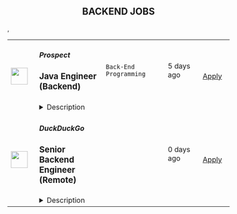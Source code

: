 <div align="center"><h2>BACKEND JOBS</h2></div><table><tr>
                <td width="100" height="100" rowspan="2">
                    <img src="https://wwr-pro.s3.amazonaws.com/logos/0015/2558/logo.gif" width="38px" height="auto">
                </td>
                <td width="300">
                    <h5>Prospect</h5>
                    <h3> Java Engineer (Backend)</h3>
                </td>
                <td width="300">
                    <code>Back-End Programming</code>
                </td>
                <td width="200">
                <text>5 days ago</text>
                </td>
                <td width="100" rowspan="2">
                <a href="https://weworkremotely.com/remote-jobs/prospect-java-engineer-backend-2" align="right" target="_blank">Apply</a>
                </td>
            </tr>
            <tr>
                <td colspan="3">
                <details><summary>Description</summary>
                <img src="https://we-work-remotely.imgix.net/logos/0015/2558/logo.gif?ixlib=rails-4.0.0&w=50&h=50&dpr=2&fit=fill&auto=compress" />

<p>
  <strong>Headquarters:</strong> Waterloo, Canada
    <br /><strong>URL:</strong> <a href="https://tryprospect.com">https://tryprospect.com</a>
</p>

<div>We are a remote startup (headquartered in Canada) building a smart, curious, and driven team that’s making software to help sales reps sell better.</div><div>
<br>Prospect is a lead generation app that helps you find contact data right inside your browser in real-time. The best sales teams from the top tech companies worldwide use Prospect to crush their sales targets.</div><div><br></div><div><strong>About You</strong></div><div><br></div><div>We are currently a team of 15 people — you will be #16 🙂</div><div>
<br>You enjoy writing beautiful code. You care not just about whether the code works, but you think deeply about how well it performs, and how it will be understood by future developers.</div><div>
<br>You like shipping things. You realize that building excellent products is a marathon, not a sprint, and regularly make improvements in iterations.</div><div>
<br>You are an excellent communicator. You realize that working remotely requires thoughtful communication and you do so through great written communication.</div><div>
<br>You self-manage and are open to feedback. You enjoy taking a goal and figuring out how to ship it without heavy direction and regular check-ins.</div><div>
<br>You are product and customer-centric. Whether it is a bug fix, perf improvement, or a new feature, you realize that every line of code is an opportunity to make a user’s experience better.</div><div><strong><br>Our Engineering Team</strong></div><div>
<br>We are currently a team of 7 engineers. Our roles are divided based on the projects we work on.</div><div>
<br>We work in 4-week long development cycles in which we focus on adding new features, fixing bugs, or making improvements. After each cycle, we have a 2-week cool-off which we use to work on anything we would like to as well as plan for the next cycle.</div><div>
<br>Our stack is currently:</div><ul>
<li>
<strong>Backend</strong>: Java on Spring and Dropwizard</li>
<li>
<strong>Cloud:</strong> AWS, managed by Terraform</li>
<li>
<strong>Database</strong>: AWS DynamoDB and PostgreSQL</li>
<li>
<strong>Frontend</strong>: TypeScript, React</li>
<li>
<strong>Internal</strong>: GitLab, LaunchDarkly, Linear</li>
</ul><div>
<br><strong>Projects You Will Work On</strong>
</div><div>
<br>You will be working on our backend, a REST API written using modern Java practices.</div><div>
<br>This is a high-impact role. We are looking for someone to take real ownership of one or two core features within six months. You will own some extremely important parts of our application that serve thousands of customers.</div><div>
<br>You will work closely with the backend and frontend team and our CTO.</div><div>
<br>We prioritize our projects based on what customers are requesting the most.</div><div>
<br>Some things that you might work on include:</div><ul>
<li>
<strong>Data</strong>: Scale our real-time data discovery engine to process 5x-10x more volume</li>
<li>
<strong>DevOps</strong>: Speed up our CI pipeline for faster builds</li>
<li>
<strong>Integrations</strong>: Add features to and revamp our Salesforce integration</li>
<li>
<strong>Monitoring</strong>: Modernize our logging and metrics infrastructure</li>
<li>
<strong>Reporting</strong>: Add functionality to allow customers to run advanced custom usage reports</li>
</ul><div>
<br><strong>Hiring Process</strong>
</div><div>
<br>Our process is as follows:</div><ol>
<li>
<strong>Initial screening (60 min)</strong>: Complete an asynchronous questionnaire and a relevant coding challenge</li>
<li>
<strong>CTO Interview (30 min)</strong>: A call with our CTO to delve into your experiences and discuss the projects we’re working on</li>
<li>
<strong>Live coding session (3 hours)</strong>: Collaborate on a problem with our team in real-time</li>
<li>
<strong>Founder’s interview (30 min)</strong>: A final conversation with our founders to understand your personal goals and share our company vision</li>
<li>
<strong>Job offer</strong>: If we find you're a great fit, we'll make you an offer at this stage</li>
</ol><div>
<br><strong>Must Haves</strong>
</div><ul>
<li>5+ years of Java programming experience</li>
<li>Experience with relational databases</li>
<li>Familiarity with Spring</li>
</ul><div>
<br><strong>Nice To Haves</strong>
</div><ul>
<li>Previous work experience using Spring Boot or similar modern Java frameworks</li>
<li>Proficiency with modern infrastructure tools, such as Terraform</li>
<li>Experience with AWS or other cloud vendors</li>
<li>Track record in building concurrent systems at scale</li>
<li>Past success working asynchronously in a fully remote environment</li>
<li>Demonstrable usage of a metrics-centric approach, using tools like Grafana</li>
</ul><div>
<br><strong>What You’ll Get</strong>
</div><ul><li>Salary: $80,000 - 90,000 US dollars per year</li></ul><div>
<br><strong>Benefits</strong>
</div><ul>
<li>4 weeks paid time off</li>
<li>Work remotely from anywhere in the world</li>
<li>No disruptions (we have almost no meetings)</li>
<li>Be part of a small team doing big things in an independent and flexible work environment</li>
<li>$1,500 annual continued learning budget (for books, courses, and self-improvement)</li>
<li>$1,000+ annual travel spending allowance (money to spend during your vacation)</li>
<li>Benefits (health, dental, etc) through our company HSA (for people living in Canada)</li>
</ul>

<p><strong>To apply:</strong> <a href="https://weworkremotely.com/remote-jobs/prospect-java-engineer-backend-2">https://weworkremotely.com/remote-jobs/prospect-java-engineer-backend-2</a></p>

                </details>
                </td>
            </tr>,<tr>
                <td width="100" height="100" rowspan="2">
                    <img src="https://remotive.com/job/1698908/logo" width="38px" height="auto">
                </td>
                <td width="300">
                    <h5>Sporty Group </h5>
                    <h3>Backend Engineer</h3>
                </td>
                <td width="300">
                    <code>apache,AWS,backend,cloud</code>
                </td>
                <td width="200">
                <text>6 days ago</text>
                </td>
                <td width="100" rowspan="2">
                <a href="https://remotive.com/remote-jobs/software-dev/backend-engineer-1698908" align="right" target="_blank">Apply</a>
                </td>
            </tr>
            <tr>
                <td colspan="3">
                <details><summary>Description</summary>
                <p>Sporty's sites are some of the most popular on the internet, consistently staying in Alexa's list of top websites for the countries they operate in</p>
<p> </p>
<p><span style="">In this role, you’ll be responsible for developing microservices in a distributed deployment environment with an emphasis on containerisation with Docker and K8S. You won’t just be writing simple CRUD applications, but instead will be working on the core logic of complex systems that are accessed millions of times a day. We wrote our system from scratch about 3 years ago, so you’ll be working with the latest technology and won’t have to worry about decades old legacy code.</span></p>
<p> </p>
<p><span style="">A willingness to work in Springboot is fine - as long as you are willing to learn and have demonstrable experience in an object-oriented programming language.</span></p>
<p> </p>
<p> </p>
<p><strong style="">Our Stack (we don't expect you to have all of these) </strong></p>
<p> </p>
<p><span style="">Backend Application Framework: Spring Boot (Java Config + Embedded Tomcat)</span></p>
<p><span style="">Micro Service Framework: Spring Cloud Dalston (Netflix Eureka + Netflix Zuul + Netflix Ribbon + Feign)</span></p>
<p><span style="">Database Sharding Middleware: Lede Cetus</span></p>
<p><span style="">Database: MySQL and MongoDB,Mybatis, Druid</span></p>
<p><span style="">Public Cache: AWS ElastiCache + Redis</span></p>
<p><span style="">Message Queue: Apache RocketMQ</span></p>
<p><span style="">Distributed Scheduling: Dangdang Elastic Job</span></p>
<p><span style="">Data Index and Search: ElasticSearchLog </span></p>
<p><span style="">Real-time Visualization: ElasticSearch + Logstash + Kibana</span></p>
<p><span style="">Business Monitoring: Graphite + Grafana</span></p>
<p><span style="">Cluster Monitoring: AWS Cloudwatch</span></p>
<p><span style="">Tasking: Elastic Job</span></p>
<p><span style="">Server: Netty</span> </p>
<p> </p>
<p><strong style="">Responsibilities</strong></p>
<p> </p>
<p><span style="">Develop highly-scalable mobile internet backends for millions of users</span></p>
<p><span style="">Work with Product Owners and other development team members to determine new features and user stories needed in new / revised applications or large/complex development projects</span></p>
<p><span style="">Participate in code reviews with peers and managers to ensure that each increment adheres to original vision as described in the user story and all standard resource libraries and architecture patterns as appropriate</span></p>
<p><span style="">Respond to support calls for applications in production for quick diagnosis and repair to keep things running smoothly for users</span></p>
<p><span style="">Participate in all team ceremonies including planning, grooming, product demonstration and team retrospectives</span></p>
<p><span style="">Mentoring less experienced team members </span></p>
<p>Potential On-Call responsibilities depending on team and tenure</p>
<p> </p>
<p><strong style="">Requirements</strong></p>
<p> </p>
<p>Minimum of 2+ Years within a relevant role</p>
<p><span style="">Preferred experience in Spring Boot, Spring Cloud, Spring Data and iBATIS</span></p>
<p><span style="">Strong experience with highly-scalable web backends</span></p>
<p><span style="">Experience designing highly transactional systems</span></p>
<p><span style="">Advanced proficiency in Object Oriented Design (OOD) and analysis</span></p>
<p><span style="">Advanced proficiency in application of analysis / design engineering functions</span></p>
<p><span style="">Advanced proficiency in application of non-functional software qualities such as resiliency and maintainability</span></p>
<p><span style="">Advanced proficiency in modern behavior-driven testing techniques</span></p>
<p><span style="">Deep understanding of Microservices</span></p>
<p><span style="">Proficient in SQL</span></p>
<p><span style="">Expert knowledge of application development with technologies like RabbitMQ, MySQL, Redis etc</span></p>
<p><span style="">Strong experience with container and cloud solutions such as Docker, Kubernetes and AWS Cloud</span></p>
<p><span style="">An ability to work independently</span></p>
<p>Excellent communication skills in English</p>
<p> </p>
<p><strong>Benefits</strong></p>
<p> </p>
<p>Quarterly and flash bonuses</p>
<p>Flexible working hours</p>
<p>Education allowance</p>
<p>Referral bonuses</p>
<p>28 days paid annual leave</p>
<p>2 x annual company retreats (Lisbon + Dubai in 2022 / Phuket in Q2 2023 + 1 more TBC!)</p>
<p>Highly talented, dependable co-workers in a global, multicultural organisation</p>
<p>Payment via world class online wallet system DEEL</p>
<p>Top of the line equipment supplied by market leader Hofy</p>
<p>We score 100% on The Joel Test</p>
<p>Our teams are small enough for you to be impactful</p>
<p>Our business is globally established and successful, offering stability and security to our Team Members</p>
<p> </p>
<p><strong>Our Mission</strong></p>
<p> </p>
<p>Our mission is to be an everyday entertainment platform for everyone</p>
<p> </p>
<p><strong>Our Operating Principles</strong></p>
<p> </p>
<p>1. Create Value for Users</p>
<p>2. Act in the Long-Term Interests of Sporty </p>
<p>3. Focus on Product Improvements &amp; Innovation </p>
<p>4. Be Responsible </p>
<p>5. Preserve Integrity &amp; Honesty </p>
<p>6. Respect Confidentiality &amp; Privacy </p>
<p>7. Ensure Stability, Security &amp; Scalability </p>
<p>8. Work Hard with Passion &amp; Pride</p>
<p> </p>
<p><strong>Interview Process</strong></p>
<p> </p>
<p>HackerRank Test </p>
<p>Remote video screening with our Talent Acquisition Team + live ID check</p>
<p>Remote 90 min video interview loop with 3 x Team Members (30 mins each)</p>
<p>Pre offer call with Talent Acquisition Team</p>
<p>ID check via Zinc</p>
<p>24-72 hour feedback loops throughout process</p>
<p> </p>
<p><strong>Working at Sporty</strong></p>
<p> </p>
<p>The top-down mentality at Sporty is high performance based, meaning we trust you to do your job with an emphasis on support to help you achieve, grow and de-block any issues when they're in your way.</p>
<p>Generally employees can choose their own hours, as long as they are collaborating and doing stand-ups etc. The emphasis is really on results. </p>
<p> </p>
<p>As we are a highly structured and established company we are able to offer the security and support of a global business with the allure of a startup environment. Sporty is independently managed and financed, meaning we don’t have arbitrary shareholder or VC targets to cater to. </p>
<p> </p>
<p>We literally build, spend and make decisions based on the ethos of building THE best platform of its kind. We are truly a tech company to the core and take excellent care of our Team Members.</p>
<img src="https://remotive.com/job/track/1698908/blank.gif?source=public_api" alt=""/>
                </details>
                </td>
            </tr>,<tr>
                <td width="100" height="100" rowspan="2">
                    <img src="https://spreadprivacy.com/content/images/2023/05/duckduckgo-logo_wide.png" width="38px" height="auto">
                </td>
                <td width="300">
                    <h5>DuckDuckGo</h5>
                    <h3>
            Senior Backend Engineer (Remote)
          </h3>
                </td>
                <td width="300">
                    <code></code>
                </td>
                <td width="200">
                <text>0 days ago</text>
                </td>
                <td width="100" rowspan="2">
                <a href="https://duckduckgo.recruitee.com/o/senior-backend-engineer-remote" align="right" target="_blank">Apply</a>
                </td>
            </tr>
            <tr>
                <td colspan="3">
                <details><summary>Description</summary>
                
            <p>Hi, we’re DuckDuckGo, the Internet privacy company for everyone who wants to take back their privacy now. For over a decade, we've been building our all-in-one product, developing new privacy technology, and working with policymakers to make online privacy simple and accessible for all. </p>
<p><br></p>
<p><br></p>
<p>Our app is now downloaded more than 78M times a year, and our private search engine packaged with it has become the #2 search engine on mobile in the United States and 18 other countries, including the United Kingdom, Canada, Australia, Germany, and the Netherlands. Oh, and we've been profitable since 2014, with revenue exceeding $100 million a year! Now, we’re rolling out a suite of new privacy solutions, including <u><a href="https://www.spreadprivacy.com/introducing-email-protection-beta/" rel="noopener">Email Protection</a></u>,  <u><a href="https://spreadprivacy.com/introducing-app-tracking-protection/%20" rel="noopener">App Tracking Protection</a></u> and our first-ever Desktop Apps for <u><a href="https://spreadprivacy.com/introducing-duckduckgo-for-mac/" rel="noopener">Mac</a></u><a href="https://spreadprivacy.com/introducing-duckduckgo-for-mac/" rel="noopener"> </a>and Windows.</p>
<p><br></p>
<p><br></p>
<p><br></p>
<p>We’re looking for a <strong>Senior Backend Engineer </strong>to help shape our all-in-one privacy solution and join our mission to show the world that protecting your privacy online can be simple.  </p>
<p><br></p>
<p><br></p>
<p><strong>The Opportunity</strong> </p>
<p><br></p>
<p>In this role, you will lead complex projects across key company-wide objectives, writing pragmatic, testable code that's performant and works consistently. You'll collaborate remotely with your peers and take responsibility for solving product issues impacting our all-in-one privacy solution, whether large or small. In time, you'll formally mentor other engineers, supporting their career growth and the growth of the Backend Team at DuckDuckGo.</p>
<p><br></p>
<p><br></p>
<p><strong>What You Will Bring to DuckDuckGo</strong> </p>
<ul>
<li>7+ years backend engineering experience, having worked on the backend side of at least one large application.</li>
<li>A fundamental understanding of complex data structures and algorithms. You can develop and apply new solutions and confidently navigate and improve existing code. If you're curious, we mostly use Perl.</li>
<li>A creative approach to problem-solving. You like to take the initiative to push a project forward but know when to get others involved.</li>
<li>Effective project management skills.</li>
<li>Excellent communication skills. You can validate and communicate your decisions clearly.</li>
<li>Previous experience leading and mentoring experienced engineers, supporting their career goals, and unlocking their potential.</li>
</ul>
<p><br></p>
<p><strong>How We Will Support You </strong> </p>
<p>Our core values -- build trust, question assumptions, and validate direction -- underpin how we work day-to-day and the support we give our team members. We strive to empower our team members to be self-directed and self-motivated in their work.  </p>
<p><br></p>
<ul>
<li>
<strong>Remote First, Always</strong>: We've always been a fully distributed company with team members all over the world. We trust you to get your work done wherever, whenever.   </li>
<li>
<strong>Commitment to Personal Growth:</strong> Every team member has an annual budget of $1,250 USD to invest in their professional development. Every team member also has a dedicated Career Advisor, who serves as a guide to help you develop your strengths, identify your motivations, and understand your opportunities for growth. </li>
<li>
<strong>Leadership:</strong> We have many different types of leaders and possible combinations of leadership roles, so you can grow your career in a way that aligns best with your personal goals. You can seek additional leadership roles by being directly responsible for projects, taking ownership of areas of the company, developing and maintaining internal processes, or pursuing advisory roles. </li>
<li>
<strong>Work/Life Balance: </strong>Team members have the freedom and flexibility to organize their own work schedules. We want you to thrive both in and out of the office. We trust you to use good judgment and take the time off that you need to bring your best self to work.  </li>
</ul>
<p><br></p>
<p>We also offer paid parental leave, a co-working stipend, office setup reimbursement, and a wellness stipend. More support resources can be found in our <u><a href="https://duckduckgo.com/assets/hiring/team_support_guide.pdf" rel="noopener">Team Member Support Guide</a></u>, which explains how we make your well-being a priority. </p>
<p><br></p>
<p>For more information on how we collaborate worldwide, from leadership in our relatively flat organization to start-to-finish ownership<strong>,</strong> check out <u><a href="https://duckduckgo.com/assets/hiring/how_we_work.pdf" rel="noopener">DuckDuckGo Culture: How We Work.</a></u> </p>
<p><br></p>
<p><strong>Compensation</strong> </p>
<p>Annual compensation: $170,000 USD and stock options. Compensation is the same within a professional level, regardless of geographic location or functional area, and the compensation for each professional level is transparent across the organization.</p>
<p><br></p>
<p><strong>Hiring Process</strong> </p>
<p>Hiring works best when it's a two-way street. Learn how we help you get to know DuckDuckGo and envision your future role here. Find out more about <u><a href="https://duckduckgo.com/assets/hiring/how_we_hire.pdf" rel="noopener">how we hire</a></u>. </p>
<p><br></p>
<p><strong>Diversity, Equity, and Inclusion</strong> </p>
<p>DuckDuckGo provides equal work opportunities to all team members and applicants<u>,</u> and it prohibits discrimination and harassment of any type on the basis of race, color, ethnicity, caste, religion, age, sex (including pregnancy), national origin, disability status, genetics, protected veteran status, sexual orientation, gender identity or expression, or any other characteristic protected by our policies or federal, state, or local laws.</p>
<p><br></p>
<p>We want to ensure that our hiring process is accessible. If you need reasonable accommodation for any part of the application process because of a medical condition or disability, please send an email to <u><a href="mailto:careers@duckduckgo.com" rel="noopener">careers@duckduckgo.com</a></u> to let us know the nature of your request.  </p>
<p><br></p>
<p>If you think you might thrive in this environment, we would love to hear from you. </p>
<p><br></p>
<p><strong>Please note that:</strong> </p>
<ul>
<li>Sometimes we meet up! Expect to travel at least two times a year: once for our all-hands meetup and again for a team retreat (each around 4-5 days). While extenuating circumstances may impact attendance, everyone is strongly encouraged to attend.</li>
<li>While we offer a flexible work arrangement with no core hours, expect an average full-time commitment of 40 hours per week. </li>
<li>A successful candidate will be subject to a background check and must receive satisfactory results of the same, as a condition of joining the team. </li>
<li>By applying for this role, you confirm that all information submitted is accurate and complete. You further acknowledge that providing false or fraudulent information during the application process is cause for denial of an offer, revocation of any existing offer, or other adverse action, up to and including termination after the start of your commencement of work.  </li>
</ul>
<p><br></p>
<p><br></p>
<div><br></div>
<div><p>#US #UK #SP #PL #IR #IC #HN #CR #CN #AU</p></div>
<div><br></div>
<p><br></p>
<p><br></p>
          
                </details>
                </td>
            </tr>,<tr>
                <td width="100" height="100" rowspan="2">
                    <img src="https://pbs.twimg.com/profile_images/1306325743580848130/mk0qvsZ9_400x400.jpg" width="38px" height="auto">
                </td>
                <td width="300">
                    <h5>Kraken</h5>
                    <h3>Engineering Manager - Core Backend - Client Onboarding</h3>
                </td>
                <td width="300">
                    <code></code>
                </td>
                <td width="200">
                <text>0 days ago</text>
                </td>
                <td width="100" rowspan="2">
                <a href="https://jobs.lever.co/kraken/6328467c-2fee-47f6-bdb0-ecf321cc0bf5" align="right" target="_blank">Apply</a>
                </td>
            </tr>
            <tr>
                <td colspan="3">
                <details><summary>Description</summary>
                <div class="section page-centered" data-qa="job-description"><div><b style="font-size: 18pt">Building the Internet of Money&nbsp;</b></div><div><br></div><div>Our Krakenites are a world-class team with crypto conviction, united by our desire to discover and unlock the potential of crypto and blockchain technology.</div><div><br></div><div>What makes us different? Kraken is a mission-focused company rooted in crypto values. As a Krakenite, you’ll join us on our mission to accelerate the global adoption of crypto, so that everyone can achieve financial freedom and inclusion. For over a decade, Kraken’s focus on our mission and crypto ethos has attracted many of the most talented crypto experts in the world.</div><div><br></div><div>Before you apply, please read the&nbsp;<a href="https://www.kraken.com/culture" class="postings-link">Kraken Culture</a>&nbsp;page to learn more about our internal culture, values, and mission.</div><div><br></div><div>As a fully remote company, we have Krakenites in 60+ countries who speak over 50 languages. Krakenites are industry pioneers who develop premium crypto products for experienced traders, institutions, and newcomers to the space. Kraken is committed to industry-leading security, crypto education, and world-class client support through our products like&nbsp;<a href="https://pro.kraken.com/" class="postings-link">Kraken Pro</a>,&nbsp;<a href="https://www.kraken.com/en-us/nft" class="postings-link">Kraken NFT</a>, and&nbsp;<a href="https://cryptowat.ch/" class="postings-link">Cryptowatch</a>.</div><div><br></div><div>Become a Krakenite and build the internet of money!</div><div><br></div><div><b style="font-size: 24px">Proof of work</b></div><div><br></div><div><b style="font-size: 18px">The team</b></div><div><br></div><div>Join our Core Backend Engineering team and have the opportunity to contribute to the ongoing transformation of the digital assets industry at Kraken. Our team plays a crucial role in developing the backend that supports the exchange. As a member of the Core Backend Engineering team, you will have the chance to collaborate with highly skilled Rust Engineers from around the world. We are enthusiastic about open source projects and continuously strive to explore the potential of Rust. Our collaborative work environment allows us to stay ahead in the ever-changing crypto landscape. The team has successfully completed the rewrite of core services from PHP to Rust, resulting in improved performance and security of our platform. Currently, our focus is on enhancing our Onboarding experience. By joining our team, you will have the opportunity to contribute towards shaping the future of digital assets at Kraken.</div><div><br></div><div><a href="https://blog.kraken.com/oxidizing-kraken-improving-kraken-infrastructure-using-rust" class="postings-link">Find out more about Core Backend Engineering in our blogpost!</a></div><div><br></div><div>This role is destined for candidates based in the Americas.</div></div><div class="section page-centered"><div><h3>The Opportunity</h3><ul class="posting-requirements plain-list"><ul><li>Be responsible for managing, supporting, and mentoring&nbsp; a team of software engineers to ensure their growth and development</li><li>Ensure strategic alignment within the team and across other engineering teams</li><li>Promote cross functional work with teams such as Product, and Frontend</li><li>Help the team with high-level technical decisions, and provide guidance on difficult design decisions</li><li>Be hands-on and code in Rust to develop and optimize new services or features</li></ul></ul></div></div><div class="section page-centered"><div><h3>Skills you should HODL</h3><ul class="posting-requirements plain-list"><ul><li>An advanced degree in computer science or engineering discipline, or equivalent professional experience.</li><li>10+ years of software development experience, primarily focused on backend development.</li><li>Experience with software architecture, designing APIs and event-driven systems.</li><li>3+ years leading engineering teams.</li><li>1+ years of experience managing remote teams.</li><li>Looking to potentially grow into a director role.</li><li>You are interested in cryptocurrency and open to the potential it has to positively transform our world.</li><li>You are passionate about software engineering, improving processes, and driving change.</li><li>You keep a close watch on modern technologies and can program in Rust.</li></ul></ul></div></div><!--[2022-11-28] [GOLD-2535] Remove payTransparencyV1 when feature flag is fully removed--><div class="section page-centered" data-qa="closing-description"><div>Location Tagging: #US #LI-Remote</div><div><br></div><div>Kraken is powered by people from around the world and we celebrate all Krakenites for their diverse talents, backgrounds, contributions and unique perspectives. We hire strictly based on merit, meaning we seek out the candidates with the right abilities, knowledge, and skills considered the most suitable for the job. We encourage you to apply for roles where you don't fully meet the listed requirements, especially if you're passionate or knowledgable about crypto!</div><div><br></div><div>As an equal opportunity employer, we don’t tolerate discrimination or harassment of any kind. Whether that’s based on race, ethnicity, age, gender identity, citizenship, religion, sexual orientation, disability, pregnancy, veteran status or any other protected characteristic as outlined by federal, state or local laws.&nbsp;</div><div><br></div><div><b style="font-size: 18px">Stay in the know</b></div><div><br></div><div><a href="https://twitter.com/krakenfx" class="postings-link">Follow us on Twitter</a></div><div><a href="https://blog.kraken.com/#:~:text=Enter%20your%20email%20address" class="postings-link">Learn on the Kraken Blog</a></div><div><a href="https://www.linkedin.com/company/kraken-exchange/" class="postings-link">Connect on LinkedIn</a></div></div><div class="section page-centered last-section-apply" data-qa="btn-apply-bottom"><a class="postings-btn template-btn-submit hex-color" data-qa="show-page-apply" href="https://jobs.lever.co/kraken/6328467c-2fee-47f6-bdb0-ecf321cc0bf5/apply">Apply for this job</a></div>
                </details>
                </td>
            </tr>,<tr>
                <td width="100" height="100" rowspan="2">
                    <img src="https://media.licdn.com/dms/image/D4E0BAQGvUyfPVBWDyg/company-logo_200_200/0/1657595552015?e=2147483647&v=beta&t=EecsDCOy3Fh_26M1noQDDIYw8-JuGKz_d1JDvcBZ-yI" width="38px" height="auto">
                </td>
                <td width="300">
                    <h5>Bobtail</h5>
                    <h3>Sr. Software Engineer - Backend (Card Payment)</h3>
                </td>
                <td width="300">
                    <code></code>
                </td>
                <td width="200">
                <text>0 days ago</text>
                </td>
                <td width="100" rowspan="2">
                <a href="https://boards.greenhouse.io/bobtail/jobs/4001219005" align="right" target="_blank">Apply</a>
                </td>
            </tr>
            <tr>
                <td colspan="3">
                <details><summary>Description</summary>
                
    

    <h2><span style="font-weight: 400;">About Bobtail</span></h2>
<p><span style="font-weight: 400;">Bobtail is dedicated to increasing happiness by eliminating inefficiencies in the supply chain.&nbsp; We envision a supply chain without friction, fraud, waste, and abuse where companies succeed based on the value they create.&nbsp;&nbsp;</span></p>
<p><span style="font-weight: 400;">We work in a unique way at Bobtail, where we value teams over individuals and encourage experimentation and iteration to constantly improve.&nbsp; Teams are given flexibility in working towards a shared purpose and given the freedom to decide how they will accomplish their goals.&nbsp;&nbsp;</span></p>
<p><span style="font-weight: 400;">If you are an out of the box thinker that takes a proactive approach in collaborating with others to solve problems and achieve your goals - we would love to talk to you.&nbsp;&nbsp;</span></p>
<p><span style="font-weight: 400;">The things we value:</span></p>
<ol>
<li style="font-weight: 400;"><span style="font-weight: 400;">Mission</span></li>
<li style="font-weight: 400;"><span style="font-weight: 400;">Teams over individuals</span></li>
<li style="font-weight: 400;"><span style="font-weight: 400;">Collaboration</span></li>
<li style="font-weight: 400;"><span style="font-weight: 400;">Communication</span></li>
<li style="font-weight: 400;"><span style="font-weight: 400;">Iteration</span></li>
<li style="font-weight: 400;"><span style="font-weight: 400;">Experimentation and failing fast</span></li>
<li style="font-weight: 400;"><span style="font-weight: 400;">Initiative and solutions oriented approach</span></li>
<li style="font-weight: 400;"><span style="font-weight: 400;">Documentation</span></li>
<li style="font-weight: 400;"><span style="font-weight: 400;">Data</span></li>
<li style="font-weight: 400;"><span style="font-weight: 400;">Mental health and work life balance</span></li>
<li style="font-weight: 400;"><span style="font-weight: 400;">Diversity</span></li>
<li style="font-weight: 400;"><span style="font-weight: 400;">Transparency</span><span style="font-weight: 400;"><br><br></span></li>
</ol>
<h2><span style="font-weight: 400;">You should apply if you have:</span></h2>
<ul>
<li style="font-weight: 400;"><span style="font-weight: 400;">Exposure to SDLC from reviewing requirements through to debugging complex systems in Production.</span></li>
<li style="font-weight: 400;"><span style="font-weight: 400;">Strong theoretical fundamentals and hands-on experience designing and implementing highly available and performant fault-tolerant distributed systems.</span></li>
<li style="font-weight: 400;"><span style="font-weight: 400;">5+ years of experience in software engineering with demonstrated proficiency in programming languages, such as nodejs, typescript and overall system design.</span></li>
<li style="font-weight: 400;"><span style="font-weight: 400;">Experience building enterprise software, event driven microservices architecture, and distributed systems at scale.</span></li>
<li style="font-weight: 400;"><span style="font-weight: 400;">Bachelor's degree in computer science or a related engineering degree.</span></li>
</ul>
<h2><span style="font-weight: 400;">You will be responsible for:</span></h2>
<ul>
<li style="font-weight: 400;"><span style="font-weight: 400;">Writing reusable, testable, efficient and secure code.</span></li>
<li style="font-weight: 400;"><span style="font-weight: 400;">Working with large scale, highly available and resilient modern financial systems.</span></li>
<li style="font-weight: 400;"><span style="font-weight: 400;">Working with automated deployment, enabling code release multiple times a day.</span></li>
<li style="font-weight: 400;"><span style="font-weight: 400;">Working with modern tools and languages that excite you</span></li>
<li style="font-weight: 400;"><span style="font-weight: 400;">Being an integral part of a team, in addition to its culture and ways of working. Common practices include agile methodologies.</span></li>
</ul>
<h2><span style="font-weight: 400;">Some of the technologies you’ll get to work with:</span></h2>
<ul>
<li style="font-weight: 400;"><span style="font-weight: 400;">Typescript &amp; Javascript.</span></li>
<li style="font-weight: 400;"><span style="font-weight: 400;">Node.js, Express js.</span></li>
<li style="font-weight: 400;"><span style="font-weight: 400;">CI/CD, AWS, Terraform, Docker, EKS / ECS.</span></li>
</ul>
<h2><span style="font-weight: 400;">Benefits</span></h2>
<ul>
<li style="font-weight: 400;"><span style="font-weight: 400;">Monthly Mental Break Day</span></li>
<li style="font-weight: 400;"><span style="font-weight: 400;">Paid Time Off</span></li>
<li style="font-weight: 400;"><span style="font-weight: 400;">Work from home (or wherever)</span></li>
<li style="font-weight: 400;"><span style="font-weight: 400;">Parental leave</span></li>
</ul>
<p><span style="font-weight: 400;">If you are interested in learning more, please email us at careers@bobtail.com.</span></p>
<p><span style="font-weight: 400;"><br></span><span style="font-weight: 400;">Creating a diverse and inclusive workplace is Bobtail’s nucleus. We are an equal opportunity employer and embrace people of different backgrounds, cultures, religions, national origins, races, colors, genders, gender expressions, sexual orientations, ages, marital status, veteran status, experiences, abilities and perspective</span><span style="font-weight: 400;">s.</span> <span style="font-weight: 400;"><br><br></span></p>

    

    

                </details>
                </td>
            </tr>,<tr>
                <td width="100" height="100" rowspan="2">
                    <img src="https://media.licdn.com/dms/image/D4E0BAQGvUyfPVBWDyg/company-logo_200_200/0/1657595552015?e=2147483647&v=beta&t=EecsDCOy3Fh_26M1noQDDIYw8-JuGKz_d1JDvcBZ-yI" width="38px" height="auto">
                </td>
                <td width="300">
                    <h5>Bobtail</h5>
                    <h3>Sr. Software Engineer - Backend (Factoring)</h3>
                </td>
                <td width="300">
                    <code></code>
                </td>
                <td width="200">
                <text>0 days ago</text>
                </td>
                <td width="100" rowspan="2">
                <a href="https://boards.greenhouse.io/bobtail/jobs/4065786005" align="right" target="_blank">Apply</a>
                </td>
            </tr>
            <tr>
                <td colspan="3">
                <details><summary>Description</summary>
                
    

    <h2><span style="font-weight: 400;">About Bobtail</span></h2>
<p><span style="font-weight: 400;">Bobtail is dedicated to increasing happiness by eliminating inefficiencies in the supply chain.&nbsp; We envision a supply chain without friction, fraud, waste, and abuse where companies succeed based on the value they create.&nbsp;&nbsp;</span></p>
<p><span style="font-weight: 400;">We work in a unique way at Bobtail, where we value teams over individuals and encourage experimentation and iteration to constantly improve.&nbsp; Teams are given flexibility in working towards a shared purpose and given the freedom to decide how they will accomplish their goals.&nbsp;&nbsp;</span></p>
<p><span style="font-weight: 400;">If you are an out of the box thinker that takes a proactive approach in collaborating with others to solve problems and achieve your goals - we would love to talk to you.&nbsp;&nbsp;</span></p>
<p><span style="font-weight: 400;">The things we value:</span></p>
<ol>
<li style="font-weight: 400;"><span style="font-weight: 400;">Mission</span></li>
<li style="font-weight: 400;"><span style="font-weight: 400;">Teams over individuals</span></li>
<li style="font-weight: 400;"><span style="font-weight: 400;">Collaboration</span></li>
<li style="font-weight: 400;"><span style="font-weight: 400;">Communication</span></li>
<li style="font-weight: 400;"><span style="font-weight: 400;">Iteration</span></li>
<li style="font-weight: 400;"><span style="font-weight: 400;">Experimentation and failing fast</span></li>
<li style="font-weight: 400;"><span style="font-weight: 400;">Initiative and solutions oriented approach</span></li>
<li style="font-weight: 400;"><span style="font-weight: 400;">Documentation</span></li>
<li style="font-weight: 400;"><span style="font-weight: 400;">Data</span></li>
<li style="font-weight: 400;"><span style="font-weight: 400;">Mental health and work life balance</span></li>
<li style="font-weight: 400;"><span style="font-weight: 400;">Diversity</span></li>
<li style="font-weight: 400;"><span style="font-weight: 400;">Transparency</span></li>
</ol>
<p><span style="font-weight: 400;">Bobtail is excited to be at a high growth point in its journey.&nbsp; This is an opportunity to be a servant leader at a dynamic organization where you are responsible for all software development activities.&nbsp; This leader has the ability to work with people from a diverse set of backgrounds, is a student of organizational management and culture, and can balance business and technical priorities while always putting the customer and company mission first.&nbsp; A sense of humor helps.&nbsp;&nbsp;</span></p>
<h2><span style="font-weight: 400;">You should apply if you have:</span></h2>
<ul>
<li style="font-weight: 400;"><span style="font-weight: 400;">CS/CE Degree</span></li>
<li style="font-weight: 400;"><span style="font-weight: 400;">5+ years of experience in software engineering with demonstrated proficiency in programming languages, such as nodejs, typescript and overall system design.</span></li>
<li style="font-weight: 400;"><span style="font-weight: 400;">Experience building enterprise software, event driven microservices architecture, and distributed systems at scale</span></li>
<li style="font-weight: 400;"><span style="font-weight: 400;">Experience at a high growth startup and an enterprise level organization</span></li>
<li style="font-weight: 400;"><span style="font-weight: 400;">Experience managing a rapidly growing and distributed organization</span></li>
<li style="font-weight: 400;"><span style="font-weight: 400;">Expert understanding of software development processes and lifecycle</span></li>
<li style="font-weight: 400;"><span style="font-weight: 400;">Expert knowledge of agile methodologies and frameworks</span></li>
<li style="font-weight: 400;"><span style="font-weight: 400;">Excellent social and communication skills, ability to be personable yet persistent</span></li>
<li style="font-weight: 400;"><span style="font-weight: 400;">Strong analytical and problem solving skills with a track record of a solutions driven approach.</span></li>
<li style="font-weight: 400;"><span style="font-weight: 400;">Experience scaling engineering organizations and have a deep understanding of the importance of tools, processes, organizational design, and the culture of strong teams.</span></li>
<li style="font-weight: 400;"><span style="font-weight: 400;">Implemented OKR’s in an engineering organization</span></li>
<li style="font-weight: 400;"><span style="font-weight: 400;">Bachelor's degree in computer science or a related engineering degree</span></li>
<li style="font-weight: 400;"><span style="font-weight: 400;">Adept at working within SCRUM and Kanban workflows</span></li>
<li style="font-weight: 400;"><span style="font-weight: 400;">Experience with modern DevOps design and implementation</span></li>
<li style="font-weight: 400;"><span style="font-weight: 400;">Exposure to SDLC from reviewing requirements through to debugging complex systems in Production.</span></li>
<li style="font-weight: 400;"><span style="font-weight: 400;">Strong theoretical fundamentals and hands-on experience designing and implementing highly available and performant fault-tolerant distributed systems.</span></li>
</ul>
<h2><span style="font-weight: 400;">You will be responsible for:</span></h2>
<ul>
<li style="font-weight: 400;"><span style="font-weight: 400;">Contribute to design and development of enterprise scale application.</span></li>
<li style="font-weight: 400;"><span style="font-weight: 400;">Develop features and improvements to the Bobtail product in a secure, well-tested, and performant way</span></li>
<li style="font-weight: 400;"><span style="font-weight: 400;">Debug production level issues throughout the application.</span></li>
<li style="font-weight: 400;"><span style="font-weight: 400;">Collaborate with Product Management and other stakeholders within Engineering (Frontend, UX, etc.) to maintain a high bar for quality in a fast-paced, iterative environment</span></li>
<li style="font-weight: 400;"><span style="font-weight: 400;">Advocate for improvements to product quality, security, and performance</span></li>
<li style="font-weight: 400;"><span style="font-weight: 400;">Solve technical problems of moderate scope and complexity.</span></li>
<li style="font-weight: 400;"><span style="font-weight: 400;">Craft code that meets our internal standards for style, maintainability, and best practices for a high-scale web environment.</span></li>
<li style="font-weight: 400;"><span style="font-weight: 400;">Conduct Code Review within our Code Review Guidelines and ensure community contributions receive a swift response.</span></li>
<li style="font-weight: 400;"><span style="font-weight: 400;">Recognize impediments to our efficiency as a team ("technical debt"), propose and implement solutions</span></li>
<li style="font-weight: 400;"><span style="font-weight: 400;">Solve technical problems of high scope and complexity.</span></li>
<li style="font-weight: 400;"><span style="font-weight: 400;">Exert influence on the overall objectives and long-range goals of your team.</span></li>
<li style="font-weight: 400;"><span style="font-weight: 400;">Experience with performance and optimization problems, particularly at large scale, and a demonstrated ability to both diagnose and prevent these problems</span></li>
<li style="font-weight: 400;"><span style="font-weight: 400;">Help to define and improve our internal standards for style, maintainability, and best practices for a high-scale web environment. Maintain and advocate for these standards through code review.</span></li>
<li style="font-weight: 400;"><span style="font-weight: 400;">Provide mentorship for Junior and Intermediate Engineers on your team to help them grow in their technical responsibilities and remove blockers to their autonomy.</span></li>
<li style="font-weight: 400;"><span style="font-weight: 400;">Confidently ship large sized features and improvements with minimal guidance and support from other team members. Collaborate with the team on larger projects.</span></li>
</ul>
<h2><span style="font-weight: 400;">Benefits</span></h2>
<ul>
<li style="font-weight: 400;"><span style="font-weight: 400;">Monthly Mental Break Day</span></li>
<li style="font-weight: 400;"><span style="font-weight: 400;">Paid Time Off</span></li>
<li style="font-weight: 400;"><span style="font-weight: 400;">Work from home (or wherever)</span></li>
<li style="font-weight: 400;"><span style="font-weight: 400;">Parental leave</span></li>
</ul>
<p>&nbsp;</p>
<p><span style="font-weight: 400;">Creating a diverse and inclusive workplace is Bobtail’s nucleus. We are an equal opportunity employer and embrace people of different backgrounds, cultures, religions, national origins, races, colors, genders, gender expressions, sexual orientations, ages, marital status, veteran status, experiences, abilities and perspective</span><span style="font-weight: 400;">s.</span><span style="font-weight: 400;"> </span><span style="font-weight: 400;"><br><br></span></p>

    

    

                </details>
                </td>
            </tr>,<tr>
                <td width="100" height="100" rowspan="2">
                    <img src="https://pbs.twimg.com/profile_images/1673959375340290050/x7pNtXQ7_400x400.jpg" width="38px" height="auto">
                </td>
                <td width="300">
                    <h5>Canonical</h5>
                    <h3>Software Engineer - App Stores Backend (Remote)</h3>
                </td>
                <td width="300">
                    <code></code>
                </td>
                <td width="200">
                <text>0 days ago</text>
                </td>
                <td width="100" rowspan="2">
                <a href="https://canonical.com/careers/3159992" align="right" target="_blank">Apply</a>
                </td>
            </tr>
            <tr>
                <td colspan="3">
                <details><summary>Description</summary>
                
      <h2><strong>Summary</strong></h2>
<p>This is an exciting opportunity for an experienced software engineer passionate about open source software, Linux, and Web Services at scale. Come build a rewarding, meaningful career working with the best and brightest people in technology at Canonical, a growing international software company.</p>
<p>Canonical's Store team develops and operates the backend services that power the <a href="https://snapcraft.io/store">Snap Store</a> and <a href="https://charmhub.io">Charmhub.io</a> marketplaces. Our services are built primarily in Python, within a bit of Golang. If you have a passion for clean APIs, have a bias towards shipping and believe that tests are the key to higher velocity and reliability, you'll fit right in.</p>
<p>We have some exciting challenges ahead including continuing to scale our production architecture, expand the store backend to handle additional package types, and enhance our on-prem offering for IoT and Enterprise solutions.</p>
<h2><strong>What you’ll do</strong></h2>
<ul>
<li>Collaborate remotely with a globally distributed team.</li>
<li>Write clean web service APIs to support both CLI and web frontend clients, using Python (and optionally Golang).</li>
<li>Design and implement new features and enhancements from spec to production and ongoing operations at scale.</li>
<li>Review code and technical designs produced by other engineers.</li>
<li>Discuss ideas and collaborate on finding good solutions.</li>
<li>Work remotely with global travel 2 to 4 weeks for internal and external events.</li>
</ul>
<h2><strong>Who you are</strong></h2>
<ul>
<li>You love technology and working with a diverse set of talented people.</li>
<li>You are curious, flexible, articulate, and accountable.</li>
<li>You value soft skills and are passionate, enterprising, thoughtful, and self-motivated.</li>
<li>You have a broad technology base but favor backend code and infrastructure.</li>
<li>You have proficiency developing public-facing APIs and web applications, preferably using Python and/or Golang.</li>
<li>You know your way around relational and non-relational databases and can effectively design data models that perform well, and tune queries to access them.</li>
<li>You are comfortable with Ubuntu as a development and deployment platform.</li>
<li>You have a Bachelor’s or equivalent in Computer Science, STEM or similar degree.</li>
</ul>
<h2><strong>About Canonical</strong></h2>
<p>Canonical is a growing, international software company that works with the open-source community to deliver Ubuntu -- the world’s #1 cloud operating system. Our mission is to realise the potential of free software in the lives of individuals and organisations. Our services are helping businesses worldwide to reduce costs, improve efficiency and enhance security with Ubuntu.&nbsp; Canonical is a unique tech company - global, remote-first, open source, with 700 professionals across 50 countries - we want to be the world’s best, not biggest, global software company. With almost every team remote by default, Canonical sets the pace on the 21st-century digital workplace.</p>
<h3><strong>What Canonical offers:</strong></h3>
<ul>
<li>Work from home</li>
<li>Learning and development allowances</li>
<li>Competitive Salary</li>
<li>Annual compensation review</li>
<li>Recognition rewards</li>
<li>Generous annual leave</li>
<li>Paid maternity, paternity and sick leave</li>
<li>Priority Pass for travel</li>
<li>Exposure to international business and technology</li>
</ul>
<p><em>We are proud to foster a workplace free from discrimination. Diversity of experience, perspectives, and background create a better work environment and better products. Whatever your identity, we will give your application fair consideration.</em></p>
<p>#LI-remote</p>
<p>#stack</p><p>Requisition ID: 545</p><p></p>
    
                </details>
                </td>
            </tr>,<tr>
                <td width="100" height="100" rowspan="2">
                    <img src="https://pbs.twimg.com/profile_images/1663581815960145923/EiMoGuaS_400x400.jpg" width="38px" height="auto">
                </td>
                <td width="300">
                    <h5>Umbrel</h5>
                    <h3>Software Engineer (Backend JS)</h3>
                </td>
                <td width="300">
                    <code></code>
                </td>
                <td width="200">
                <text>0 days ago</text>
                </td>
                <td width="100" rowspan="2">
                <a href="https://umbrel.crew.work/jobs/62596118dfd5aa851d95852d" align="right" target="_blank">Apply</a>
                </td>
            </tr>
            <tr>
                <td colspan="3">
                <details><summary>Description</summary>
                <p>Engineers on our team today:</p><ul><li>Work primarily in JavaScript, and dabble in Shell/Python as necessary</li><li>Build APIs in Node.js</li><li>Are extremely supportive, especially when teammates are faced with new challenges</li><li>Leave no opportunity to&nbsp;<a href="https://twitter.com/search?q=karen%20getumbrel&amp;src=typed_query" rel="noopener noreferrer" target="_blank">sneak jokes</a>&nbsp;into the source code</li><li>Are left to autonomously figure out solutions to their challenges</li><li>Think hard about every problem and its solution from user’s perspective</li><li>Value clear and frequent communication (we do a lot of reading and writing)</li><li>Enjoy being a generalist and are not tied down to a specific framework or surface area of our codebase</li><li>Are naturally curious and willing to learn something they don’t have experience in</li><li>Feel a great sense of accountability to each other</li><li>Have good judgement of when to ship: perfect is the enemy of good</li><li>Have a fundamental understanding of Linux/Docker/networking</li></ul>
                </details>
                </td>
            </tr></table>